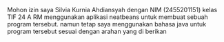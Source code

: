 Mohon izin saya Silvia Kurnia Ahdiansyah dengan NIM (2455201151) kelas TIF 24 A RM
menggunakan aplikasi neatbeans untuk membuat sebuah program tersebut.
namun tetap saya menggunakan bahasa java untuk program tersebut sesuai dengan arahan yang di berikan

